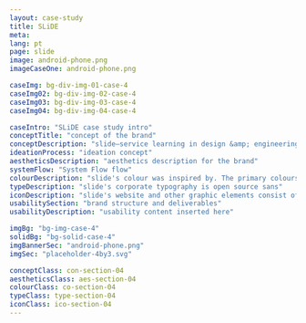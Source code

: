 ```yaml
---
layout: case-study
title: SLiDE
meta:
lang: pt
page: slide
image: android-phone.png
imageCaseOne: android-phone.png

caseImg: bg-div-img-01-case-4
caseImg02: bg-div-img-02-case-4
caseImg03: bg-div-img-03-case-4
caseImg04: bg-div-img-04-case-4

caseIntro: "SLiDE case study intro"
conceptTitle: "concept of the brand"
conceptDescription: "slide–service learning in design &amp; engineering "
ideationProcess: "ideation concept"
aestheticsDescription: "aesthetics description for the brand"
systemFlow: "System Flow flow"
colourDescription: "slide's colour was inspired by. The primary colours of dark purple and different tints blue set a subdued and serious tone while the pink accent colour adds a sense of vibrancy and excitement."
typeDescription: "slide's corporate typography is open source sans"
iconDescription: "slide's website and other graphic elements consist of authentic iconography. these icons were designed to be consistent with the rest of the brand and tone of voice"
usabilitySection: "brand structure and deliverables"
usabilityDescription: "usability content inserted here"

imgBg: "bg-img-case-4"
solidBg: "bg-solid-case-4"
imgBannerSec: "android-phone.png"
imgSec: "placeholder-4by3.svg"

conceptClass: con-section-04
aestheticsClass: aes-section-04
colourClass: co-section-04
typeClass: type-section-04
iconClass: ico-section-04
---
```

